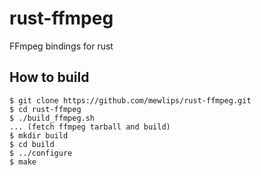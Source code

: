 rust-ffmpeg
===========

FFmpeg bindings for rust

## How to build

```
$ git clone https://github.com/mewlips/rust-ffmpeg.git
$ cd rust-ffmpeg
$ ./build_ffmpeg.sh
... (fetch ffmpeg tarball and build)
$ mkdir build
$ cd build
$ ../configure
$ make
```

